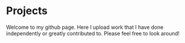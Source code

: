 # Projects
Welcome to my github page. Here I upload work that I have done independently or greatly contributed to. Please feel free to look around!
